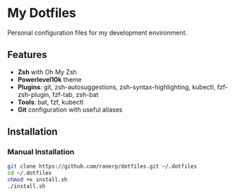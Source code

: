 # My Dotfiles

Personal configuration files for my development environment.

## Features
- **Zsh** with Oh My Zsh
- **Powerlevel10k** theme
- **Plugins**: git, zsh-autosuggestions, zsh-syntax-highlighting, kubectl, fzf-zsh-plugin, fzf-tab, zsh-bat
- **Tools**: bat, fzf, kubectl
- **Git** configuration with useful aliases

## Installation

### Manual Installation
```bash
git clone https://github.com/ranerp/dotfiles.git ~/.dotfiles
cd ~/.dotfiles
chmod +x install.sh
./install.sh
```
